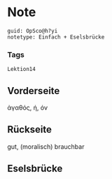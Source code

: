 # Note
```
guid: OpSco@h?yi
notetype: Einfach + Eselsbrücke
```

### Tags
```
Lektion14
```

## Vorderseite
ἀγαθός, ή, όν

## Rückseite
gut, (moralisch) brauchbar

## Eselsbrücke

